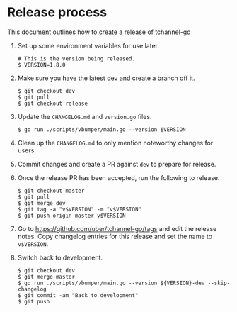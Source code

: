 Release process
===============

This document outlines how to create a release of tchannel-go

1.  Set up some environment variables for use later.

    ```
    # This is the version being released.
    $ VERSION=1.8.0
    ```

2.  Make sure you have the latest dev and create a branch off it.

    ```
    $ git checkout dev
    $ git pull
	$ git checkout release
    ```

3.  Update the `CHANGELOG.md` and `version.go` files.

    ```
    $ go run ./scripts/vbumper/main.go --version $VERSION
    ```

4.  Clean up the `CHANGELOG.md` to only mention noteworthy changes for users.

5.  Commit changes and create a PR against `dev` to prepare for release.

6.  Once the release PR has been accepted, run the following to release.

    ```
    $ git checkout master
    $ git pull
    $ git merge dev
    $ git tag -a "v$VERSION" -m "v$VERSION"
    $ git push origin master v$VERSION
    ```

7.  Go to <https://github.com/uber/tchannel-go/tags> and edit the release notes.
    Copy changelog entries for this release and set the name to `v$VERSION`.

8.  Switch back to development.

    ```
    $ git checkout dev
    $ git merge master
    $ go run ./scripts/vbumper/main.go --version ${VERSION}-dev --skip-changelog
    $ git commit -am "Back to development"
    $ git push
    ```

